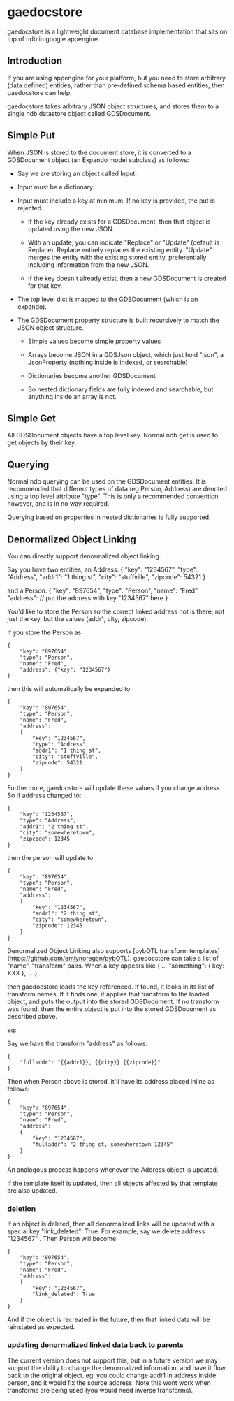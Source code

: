 gaedocstore
===========

gaedocstore is a lightweight document database implementation that sits on top of  ndb in google appengine.

## Introduction

If you are using appengine for your platform, but you need to store arbitrary (data defined) entities, 
rather than pre-defined schema based entities, then gaedocstore can help.

gaedocstore takes arbitrary JSON object structures, and stores them to a single ndb datastore object called GDSDocument.

## Simple Put

When JSON is stored to the document store, it is converted to a GDSDocument object (an Expando model subclass) as follows:

- Say we are storing an object called Input.

- Input must be a dictionary.

- Input must include a key at minimum. If no key is provided, the put is rejected.

    - If the key already exists for a GDSDocument, then that object is updated using the new JSON. 

    - With an update, you can indicate "Replace" or "Update" (default is Replace). 
Replace entirely replaces the existing entity. "Update"
merges the entity with the existing stored entity, preferentially including information from the new JSON.

    - If the key doesn't already exist, then a new GDSDocument is created for that key.


- The top level dict is mapped to the GDSDocument (which is an expando).

- The GDSDocument property structure is built recursively to match the JSON object structure.
    - Simple values become simple property values
    
    - Arrays become JSON in a GDSJson object, which just hold "json", a JsonProperty (nothing inside is indexed, or searchable)
    
    - Dictionaries become another GDSDocument

    - So nested dictionary fields are fully indexed and searchable, but anything inside an array is not.

## Simple Get

All GDSDocument objects have a top level key. Normal ndb.get is used to get objects by their key.

## Querying

Normal ndb querying can be used on the GDSDocument entities. It is recommended that different types of data (eg Person, Address) 
are denoted using a top level attribute "type". This is only a recommended convention however, and is in no way
required.

Querying based on properties in nested dictionaries is fully supported. 

## Denormalized Object Linking

You can directly support denormalized object linking.

Say you have two entities, an Address:
    {
        "key": "1234567",
        "type": "Address",
        "addr1": "1 thing st",
        "city": "stuffville",
        "zipcode": 54321
    }

and a Person:
    {
        "key": "897654",
        "type": "Person",
        "name": "Fred"
        "address": // put the address with key "1234567" here
    }

You'd like to store the Person so the correct linked address not is there; not just the key, but the values (addr1, city, zipcode).

If you store the Person as:

    {
        "key": "897654",
        "type": "Person",
        "name": "Fred",
        "address": {"key": "1234567"}
    }

then this will automatically be expanded to 

    {
        "key": "897654",
        "type": "Person",
        "name": "Fred",
        "address": 
        {
            "key": "1234567",
            "type": "Address",
            "addr1": "1 thing st",
            "city": "stuffville",
            "zipcode": 54321
        }
    }

Furthermore, gaedocstore will update these values if you change address. So if address changed to:

    {
        "key": "1234567",
        "type": "Address",
        "addr1": "2 thing st",
        "city": "somewheretown",
        "zipcode": 12345
    }

then the person will update to

    {
        "key": "897654",
        "type": "Person",
        "name": "Fred",
        "address": 
        {
            "key": "1234567",
            "addr1": "2 thing st",
            "city": "somewheretown",
            "zipcode": 12345
        }
    }

Denormalized Object Linking also supports [pybOTL transform templates] (https://github.com/emlynoregan/pybOTL). gaedocstore
can take a list of "name", "transform" pairs. When a key appears like 
    {
        ...
        "something": { key: XXX },
        ...
    }
    
then gaedocstore loads the key referenced. If found, it looks in its list of transform names. If it finds one, it applies
that transform to the loaded object, and puts the output into the stored GDSDocument. If no transform was found, then the 
entire object is put into the stored GDSDocument as described above.

eg:

Say we have the transform "address" as follows:

    {
        "fulladdr": "{{addr1}}, {{city}} {{zipcode}}"
    }
    
Then when Person above is stored, it'll have its address placed inline as follows:

    {
        "key": "897654",
        "type": "Person",
        "name": "Fred",
        "address": 
        {
            "key": "1234567",
            "fulladdr": "2 thing st, somewheretown 12345"
        }
    }

An analogous process happens whenever the Address object is updated.

If the template itself is updated, then all objects affected by that template are also updated.

### deletion

If an object is deleted, then all denormalized links will be updated with a special key "link_deleted": True. For example, say 
we delete address "1234567" . Then Person will become:

    {
        "key": "897654",
        "type": "Person",
        "name": "Fred",
        "address": 
        {
            "key": "1234567",
            "link_deleted": True
        }
    }

And if the object is recreated in the future, then that linked data will be reinstated as expected.

### updating denormalized linked data back to parents

The current version does not support this, but in a future version we may support the ability to change the denormalized information,
and have it flow back to the original object. eg: you could change addr1 in address inside person, and it would 
fix the source address. Note this wont work when transforms are being used (you would need inverse transforms).

